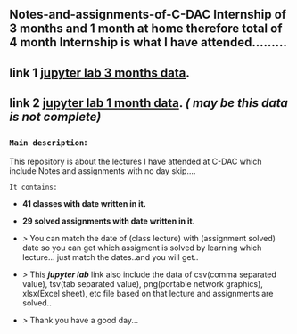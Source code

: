 ## Notes-and-assignments-of-C-DAC Internship of 3 months and 1 month at home therefore total of 4 month Internship is what I have attended.........
## link 1 [jupyter lab 3 months data](http://localhost:8888/lab/tree/Abhish_AI_with_python).
## link 2 [jupyter lab 1 month data](http://localhost:8889/lab/tree/Abhish_AI_with_python_online). _( may be this data is not complete)_
### `Main description`:
This repository is about the lectures I have attended at C-DAC which include Notes and assignments with no day skip....

`It contains:`

* **41 classes with date written in it.**

* **29 solved assignments with date written in it.**

* _>_ You can match the date of (class lecture) with (assignment solved) date so you can get which assigment is solved by learning which lecture... just match the dates..and you will get..

* _>_ This ***jupyter lab*** link also include the data of csv(comma separated value), tsv(tab separated value), png(portable network graphics), xlsx(Excel sheet), etc file based on that lecture and assignments are solved..

* _>_ Thank you have a good day...
